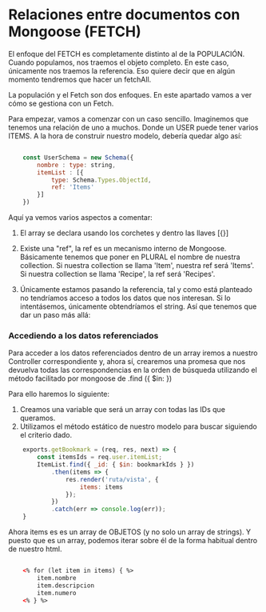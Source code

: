 # Relaciones entre documentos con Mongoose (FETCH)

El enfoque del FETCH es completamente distinto al de la POPULACIÓN. Cuando populamos, nos traemos el objeto completo. En este caso, únicamente nos traemos la referencia. Eso quiere decir que en algún momento tendremos que hacer un fetchAll.

La populación y el Fetch son dos enfoques. En este apartado vamos a ver cómo se gestiona con un Fetch.

Para empezar, vamos a comenzar con un caso sencillo. Imaginemos que tenemos una relación de uno a muchos. Donde un USER puede tener varios ITEMS. A la hora de construir nuestro modelo, debería quedar algo así:

```javascript

    const UserSchema = new Schema({
        nombre : type: string,
        itemList : [{
            type: Schema.Types.ObjectId,
            ref: 'Items'
        }]
    })

```

Aquí ya vemos varios aspectos a comentar:

1. El array se declara usando los corchetes y dentro las llaves [{}]

2. Existe una "ref", la ref es un mecanismo interno de Mongoose. Básicamente tenemos que poner en PLURAL el nombre de nuestra collection. Si nuestra collection se llama 'Item', nuestra ref será 'Items'. Si nuestra collection se llama 'Recipe', la ref será 'Recipes'. 

3. Únicamente estamos pasando la referencia, tal y como está planteado no tendríamos acceso a todos los datos que nos interesan. Si lo intentásemos, únicamente obtendríamos el string. Así que tenemos que dar un paso más allá:

### Accediendo a los datos referenciados

Para acceder a los datos referenciados dentro de un array iremos a nuestro Controller correspondiente y, ahora sí, crearemos una promesa que nos devuelva todas las correspondencias en la orden de búsqueda utilizando el método facilitado por mongoose de .find ({ $in: })

Para ello haremos lo siguiente:
1. Creamos una variable que será un array con todas las IDs que queramos.
2. Utilizamos el método estático de nuestro modelo para buscar siguiendo el criterio dado.

```javascript
    exports.getBookmark = (req, res, next) => {
        const itemsIds = req.user.itemList;
        ItemList.find({ _id: { $in: bookmarkIds } })
            .then(items => {
                res.render('ruta/vista', {
                    items: items
                });
            })
            .catch(err => console.log(err));
    }
```

Ahora items es es un array de OBJETOS (y no solo un array de strings). Y puesto que es un array, podemos iterar sobre él de la forma habitual dentro de nuestro html.

```html

    <% for (let item in items) { %>
        item.nombre
        item.descripcion
        item.numero
    <% } %>

```
